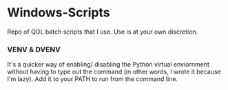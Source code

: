 # Windows-Scripts

Repo of QOL batch scripts that I use. Use is at your own discretion. 

### VENV & DVENV

It's a quicker way of enabling/ disabling the Python virtual enviornment without having to type out the command (in other words, I wrote it because I'm lazy). Add it to your PATH to run from the command line.
